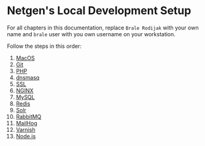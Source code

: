 # Netgen's Local Development Setup

For all chapters in this documentation, replace `Brale Rodijak` with your own
name and `brale` user with you own username on your workstation.

Follow the steps in this order:

1. [MacOS](macos)
1. [Git](git)
1. [PHP](php)
1. [dnsmasq](dnsmasq)
1. [SSL](ssl)
1. [NGINX](nginx)
1. [MySQL](mysql)
1. [Redis](redis)
1. [Solr](solr)
1. [RabbitMQ](rabbitmq)
1. [MailHog](mailhog)
1. [Varnish](varnish)
1. [Node.js](nodejs)
